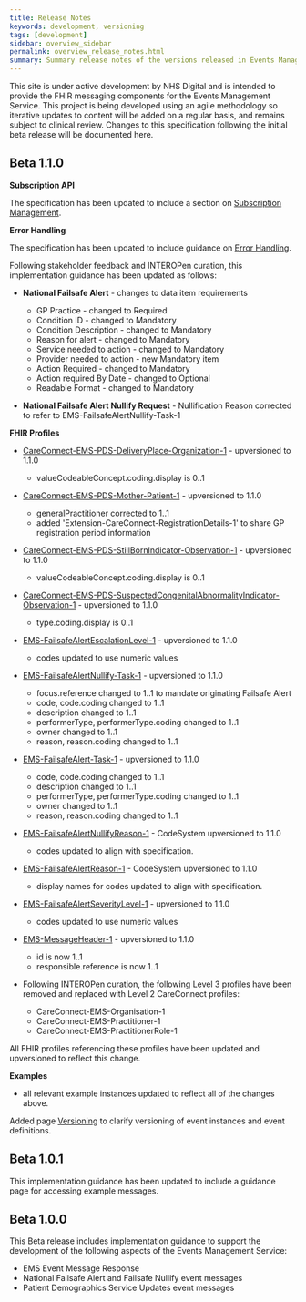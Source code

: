 ```yaml
---
title: Release Notes
keywords: development, versioning
tags: [development]
sidebar: overview_sidebar
permalink: overview_release_notes.html
summary: Summary release notes of the versions released in Events Management Service Implementation Guide
---
```


This site is under active development by NHS Digital and is intended to provide the FHIR messaging components for the Events Management Service. This project is being developed using an agile methodology so iterative updates to content will be added on a regular basis, and remains subject to clinical review. Changes to this specification following the initial beta release will be documented here.

## Beta 1.1.0 ##

**Subscription API**

The specification has been updated to include a section on [Subscription Management](explore_subscriptions.html).

**Error Handling**

The specification has been updated to include guidance on [Error Handling](explore_errors.html).

Following stakeholder feedback and INTEROPen curation, this implementation guidance has been updated as follows:

- **National Failsafe Alert** - changes to data item requirements
	- GP Practice - changed to Required
	- Condition ID - changed to Mandatory
	- Condition Description - changed to Mandatory
	- Reason for alert - changed to Mandatory
	- Service needed to action - changed to Mandatory
	- Provider needed to action - new Mandatory item
	- Action Required - changed to Mandatory
	- Action required By Date - changed to Optional
	- Readable Format - changed to Mandatory

- **National Failsafe Alert Nullify Request** - Nullification Reason corrected to refer to EMS-FailsafeAlertNullify-Task-1

**FHIR Profiles**
- [CareConnect-EMS-PDS-DeliveryPlace-Organization-1](https://fhir.nhs.uk/STU3/StructureDefinition/CareConnect-EMS-PDS-DeliveryPlace-Organization-1) - upversioned to 1.1.0
	 - valueCodeableConcept.coding.display is 0..1
- [CareConnect-EMS-PDS-Mother-Patient-1](https://fhir.nhs.uk/STU3/StructureDefinition/CareConnect-EMS-PDS-Mother-Patient-1) - upversioned to 1.1.0
	- generalPractitioner corrected to 1..1
	- added 'Extension-CareConnect-RegistrationDetails-1' to share GP registration period information
- [CareConnect-EMS-PDS-StillBornIndicator-Observation-1](https://fhir.nhs.uk/STU3/StructureDefinition/CareConnect-EMS-PDS-StillBornIndicator-Observation-1) - upversioned to 1.1.0
	- valueCodeableConcept.coding.display is 0..1
- [CareConnect-EMS-PDS-SuspectedCongenitalAbnormalityIndicator-Observation-1](https://fhir.nhs.uk/STU3/StructureDefinition/CareConnect-EMS-PDS-SuspectedCongenitalAbnormalityIndicator-Observation-1) - upversioned to 1.1.0
	- type.coding.display is 0..1
- [EMS-FailsafeAlertEscalationLevel-1](https://fhir.nhs.uk/STU3/CodeSystem/EMS-FailsafeAlertEscalationLevel-1) - upversioned to 1.1.0
	- codes updated to use numeric values
- [EMS-FailsafeAlertNullify-Task-1](https://fhir.nhs.uk/STU3/StructureDefinition/EMS-FailsafeAlertNullify-Task-1) - upversioned to 1.1.0
	- focus.reference changed to 1..1 to mandate originating Failsafe Alert
	- code, code.coding changed to 1..1
	- description changed to 1..1
	- performerType, performerType.coding changed to 1..1
	- owner changed to 1..1
	- reason, reason.coding changed to 1..1
- [EMS-FailsafeAlert-Task-1](https://fhir.nhs.uk/STU3/StructureDefinition/EMS-FailsafeAlert-Task-1) - upversioned to 1.1.0
	- code, code.coding changed to 1..1
	- description changed to 1..1
	- performerType, performerType.coding changed to 1..1
	- owner changed to 1..1
	- reason, reason.coding changed to 1..1
- [EMS-FailsafeAlertNullifyReason-1](https://fhir.nhs.uk/STU3/CodeSystem/EMS-FailsafeAlertNullifyReason-1) - CodeSystem upversioned to 1.1.0
	- codes updated to align with specification.
- [EMS-FailsafeAlertReason-1](https://fhir.nhs.uk/STU3/CodeSystem/EMS-FailsafeAlertReason-1) - CodeSystem upversioned to 1.1.0
	- display names for codes updated to align with specification.
- [EMS-FailsafeAlertSeverityLevel-1](https://fhir.nhs.uk/STU3/CodeSystem/EMS-FailsafeAlertSeverityLevel-1) - upversioned to 1.1.0
	- codes updated to use numeric values
- [EMS-MessageHeader-1](https://fhir.nhs.uk/STU3/StructureDefinition/EMS-MessageHeader-1) - upversioned to 1.1.0 
	- id is now 1..1
	- responsible.reference is now 1..1

- Following INTEROPen curation, the following Level 3 profiles have been removed and replaced with Level 2 CareConnect profiles:
	- CareConnect-EMS-Organisation-1
	- CareConnect-EMS-Practitioner-1
	- CareConnect-EMS-PractitionerRole-1

All FHIR profiles referencing these profiles have been updated and upversioned to reflect this change.

**Examples** 
- all relevant example instances updated to reflect all of the changes above.

Added page [Versioning](explore_event_versioning.html) to clarify versioning of event instances and event definitions.

## Beta 1.0.1 ##
This implementation guidance has been updated to include a guidance page for accessing example messages.
 
## Beta 1.0.0 ##
This Beta release includes implementation guidance to support the development of the following aspects of the Events Management Service:

- EMS Event Message Response
- National Failsafe Alert and Failsafe Nullify event messages
- Patient Demographics Service Updates event messages



